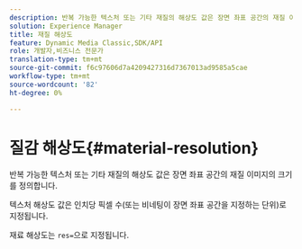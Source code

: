 ```yaml
---
description: 반복 가능한 텍스처 또는 기타 재질의 해상도 값은 장면 좌표 공간의 재질 이미지의 크기를 정의합니다.
solution: Experience Manager
title: 재질 해상도
feature: Dynamic Media Classic,SDK/API
role: 개발자,비즈니스 전문가
translation-type: tm+mt
source-git-commit: f6c97606d7a4209427316d7367013ad9585a5cae
workflow-type: tm+mt
source-wordcount: '82'
ht-degree: 0%

---
```



# 질감 해상도{#material-resolution}

반복 가능한 텍스처 또는 기타 재질의 해상도 값은 장면 좌표 공간의 재질 이미지의 크기를 정의합니다.

텍스처 해상도 값은 인치당 픽셀 수(또는 비네팅이 장면 좌표 공간을 지정하는 단위)로 지정됩니다.

재료 해상도는 `res=`으로 지정됩니다.
